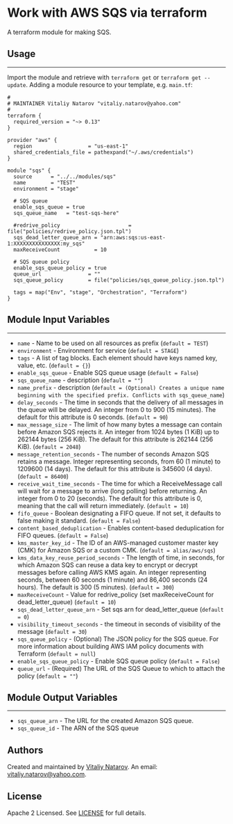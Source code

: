 # Work with AWS SQS via terraform

A terraform module for making SQS.


## Usage
----------------------
Import the module and retrieve with ```terraform get``` or ```terraform get --update```. Adding a module resource to your template, e.g. `main.tf`:

```
#
# MAINTAINER Vitaliy Natarov "vitaliy.natarov@yahoo.com"
#
terraform {
  required_version = "~> 0.13"
}

provider "aws" {
  region                  = "us-east-1"
  shared_credentials_file = pathexpand("~/.aws/credentials")
}

module "sqs" {
  source      = "../../modules/sqs"
  name        = "TEST"
  environment = "stage"

  # SQS queue
  enable_sqs_queue = true
  sqs_queue_name   = "test-sqs-here"

  #redrive_policy                      = file("policies/redrive_policy.json.tpl")
  sqs_dead_letter_queue_arn = "arn:aws:sqs:us-east-1:XXXXXXXXXXXXXXX:my_sqs"
  maxReceiveCount           = 10

  # SQS queue policy
  enable_sqs_queue_policy = true
  queue_url               = ""
  sqs_queue_policy        = file("policies/sqs_queue_policy.json.tpl")

  tags = map("Env", "stage", "Orchestration", "Terraform")
}
```

## Module Input Variables
----------------------
- `name` - Name to be used on all resources as prefix (`default = TEST`)
- `environment` - Environment for service (`default = STAGE`)
- `tags` - A list of tag blocks. Each element should have keys named key, value, etc. (`default = {}`)
- `enable_sqs_queue` - Enable SQS queue usage (`default = False`)
- `sqs_queue_name` - description (`default = ""`)
- `name_prefix` - description (`default = (Optional) Creates a unique name beginning with the specified prefix. Conflicts with sqs_queue_name`)
- `delay_seconds` - The time in seconds that the delivery of all messages in the queue will be delayed. An integer from 0 to 900 (15 minutes). The default for this attribute is 0 seconds. (`default = 90`)
- `max_message_size` - The limit of how many bytes a message can contain before Amazon SQS rejects it. An integer from 1024 bytes (1 KiB) up to 262144 bytes (256 KiB). The default for this attribute is 262144 (256 KiB). (`default = 2048`)
- `message_retention_seconds` - The number of seconds Amazon SQS retains a message. Integer representing seconds, from 60 (1 minute) to 1209600 (14 days). The default for this attribute is 345600 (4 days). (`default = 86400`)
- `receive_wait_time_seconds` - The time for which a ReceiveMessage call will wait for a message to arrive (long polling) before returning. An integer from 0 to 20 (seconds). The default for this attribute is 0, meaning that the call will return immediately. (`default = 10`)
- `fifo_queue` - Boolean designating a FIFO queue. If not set, it defaults to false making it standard. (`default = False`)
- `content_based_deduplication` - Enables content-based deduplication for FIFO queues. (`default = False`)
- `kms_master_key_id` - The ID of an AWS-managed customer master key (CMK) for Amazon SQS or a custom CMK. (`default = alias/aws/sqs`)
- `kms_data_key_reuse_period_seconds` - The length of time, in seconds, for which Amazon SQS can reuse a data key to encrypt or decrypt messages before calling AWS KMS again. An integer representing seconds, between 60 seconds (1 minute) and 86,400 seconds (24 hours). The default is 300 (5 minutes). (`default = 300`)
- `maxReceiveCount` - Value for redrive_policy (set maxReceiveCount for dead_letter_queue) (`default = 10`)
- `sqs_dead_letter_queue_arn` - Set sqs arn for dead_letter_queue (`default = 0`)
- `visibility_timeout_seconds` - the timeout in seconds of visibility of the message (`default = 30`)
- `sqs_queue_policy` - (Optional) The JSON policy for the SQS queue. For more information about building AWS IAM policy documents with Terraform (`default = null`)
- `enable_sqs_queue_policy` - Enable SQS queue policy (`default = False`)
- `queue_url` - (Required) The URL of the SQS Queue to which to attach the policy (`default = ""`)

## Module Output Variables
----------------------
- `sqs_queue_arn` - The URL for the created Amazon SQS queue.
- `sqs_queue_id` - The ARN of the SQS queue


## Authors

Created and maintained by [Vitaliy Natarov](https://github.com/SebastianUA). An email: [vitaliy.natarov@yahoo.com](vitaliy.natarov@yahoo.com).

## License

Apache 2 Licensed. See [LICENSE](https://github.com/SebastianUA/terraform/blob/master/LICENSE) for full details.
